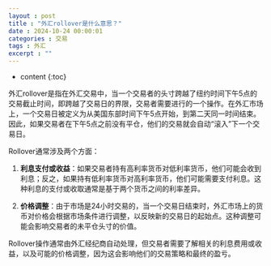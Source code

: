 ```yaml
---
layout : post
title : "外汇rollover是什么意思？"
date : 2024-10-24 00:00:01
categories : 交易
tags : 外汇
excerpt : ""
---
```


* content
{:toc}



外汇rollover是指在外汇交易中，当一个交易者的头寸跨越了纽约时间下午5点的交易截止时间，即跨越了交易日的界限，交易者需要进行的一个操作。在外汇市场上，一个交易日被定义为从美国东部时间下午5点开始，到第二天同一时间结束。因此，如果交易者在下午5点之前没有平仓，他们的交易就会自动“滚入”下一个交易日。

Rollover通常涉及两个方面：

1. **利息支付或收益**：如果交易者持有高利率货币对低利率货币，他们可能会收到利息；反之，如果持有低利率货币对高利率货币，他们可能需要支付利息。这种利息的支付或收取通常是基于两个货币之间的利率差异。

2. **价格调整**：由于市场是24小时交易的，当一个交易日结束时，外汇市场上的货币对价格会根据市场条件进行调整，以反映新的交易日的起始点。这种调整可能会影响交易者的未平仓头寸的价值。

Rollover操作通常由外汇经纪商自动处理，但交易者需要了解相关的利息费用或收益，以及可能的价格调整，因为这会影响他们的交易策略和最终的盈亏。

